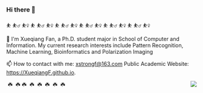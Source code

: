 ### Hi there 👋
 
⛹️ ⛹️‍♂️ ⛹️‍♀️ ⛹️ ⛹️‍♂️ ⛹️‍♀️ ⛹️ ⛹️‍♂️ ⛹️‍♀️ ⛹️ ⛹️‍♂️ ⛹️‍♀️ ⛹️ ⛹️‍♂️ ⛹️‍♀️ ⛹️ ⛹️‍♂️ ⛹️‍♀️


🔭 I'm Xueqiang Fan, a Ph.D. student major in School of Computer and Information. 
My current research interests include Pattern Recognition, Machine Learning, Bioinformatics and Polarization Imaging

📫 How to contact with me: xstrongf@163.com 
   Public Academic Website: https://XueqiangF.github.io.

<img align="right" src="https://github-readme-stats.vercel.app/api?username=XueqiangF&show_icons=true&icon_color=CE1D2D&text_color=718096&bg_color=ffffff&hide_title=true" />

️ ☘️ ️ ☘️  ️☘️ ️ ☘️ ️ ☘️ ️ ☘️ ️ ☘️ ️ ☘️
